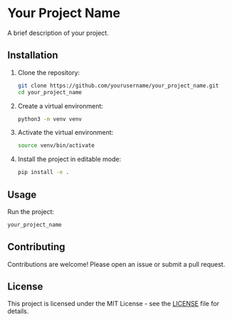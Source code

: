 # Your Project Name

A brief description of your project.

## Installation

1. Clone the repository:
   ```bash
   git clone https://github.com/yourusername/your_project_name.git
   cd your_project_name
   ```

2. Create a virtual environment:
   ```bash
   python3 -m venv venv
   ```

3. Activate the virtual environment:
   ```bash
   source venv/bin/activate
   ```

4. Install the project in editable mode:
   ```bash
   pip install -e .
   ```

## Usage

Run the project:
```bash
your_project_name
```

## Contributing

Contributions are welcome! Please open an issue or submit a pull request.

## License

This project is licensed under the MIT License - see the [LICENSE](LICENSE) file for details.
